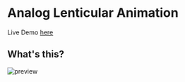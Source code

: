 # Analog Lenticular Animation

Live Demo [here](https://hoangtran0410.github.io/analog-lenticular-animation/)

## What's this?

![preview](assets/preview.gif)
